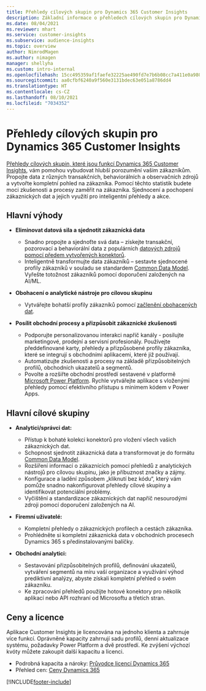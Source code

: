 ```yaml
---
title: Přehledy cílových skupin pro Dynamics 365 Customer Insights
description: Základní informace o přehledech cílových skupin pro Dynamics 365 Customer Insights.
ms.date: 08/04/2021
ms.reviewer: mhart
ms.service: customer-insights
ms.subservice: audience-insights
ms.topic: overview
author: NimrodMagen
ms.author: nimagen
manager: shellyha
ms.custom: intro-internal
ms.openlocfilehash: 15cc495359af1faefe32225ae490fd7e7b6b08cc7a411e0a9804da6ec704099c
ms.sourcegitcommit: aa0cfbf6240a9f560e3131bdec63e051a8786dd4
ms.translationtype: HT
ms.contentlocale: cs-CZ
ms.lasthandoff: 08/10/2021
ms.locfileid: "7034352"
---
```

# <a name="audience-insights-for-dynamics-365-customer-insights-overview"></a>Přehledy cílových skupin pro Dynamics 365 Customer Insights

[Přehledy cílových skupin, které jsou funkcí Dynamics 365 Customer Insights](https://dynamics.microsoft.com/ai/customer-insights/audience-insights-capability/), vám pomohou vybudovat hlubší porozumění vašim zákazníkům. Propojte data z různých transakčních, behaviorálních a observačních zdrojů a vytvořte kompletní pohled na zákazníka. Pomocí těchto statistik budete moci zkušenosti a procesy zaměřit na zákazníka. Sjednocení a pochopení zákaznických dat a jejich využití pro inteligentní přehledy a akce.

## <a name="main-benefits"></a>Hlavní výhody 

- **Eliminovat datová sila a sjednotit zákaznícká data**

  - Snadno propojte a sjednoťte svá data – získejte transakční, pozorovací a behaviorální data z populárních [datových zdrojů pomocí předem vytvořených konektorů](data-sources.md).
  - Inteligentně transformujte data zákazníků – sestavte sjednocené profily zákazníků v souladu se standardem [Common Data Model](/common-data-model/). Vyřešte totožnost zákazníků pomocí doporučení založených na AI/ML.

- **Obohacení o analytické nástroje pro cílovou skupinu**

  - Vytvářejte bohatší profily zákazníků pomocí [začlenění obohacených dat](enrichment-hub.md).  

- **Posílit obchodní procesy a přizpůsobit zákaznické zkušenosti**

  - Podporujte personalizovanou interakci napříč kanály - posilujte marketingové, prodejní a servisní profesionály. Používejte předdefinované karty, přehledy a přizpůsobené profily zákazníka, které se integrují s obchodními aplikacemi, které již používají.
  - Automatizujte zkušenosti a procesy na základě přizpůsobitelných profilů, obchodních ukazatelů a segmentů.
  - Povolte a rozšiřte obchodní prostředí sestavené v platformě [Microsoft Power Platform](https://powerplatform.microsoft.com/). Rychle vytvářejte aplikace s vloženými přehledy pomocí efektivního přístupu s minimem kódem v Power Apps.  

## <a name="key-audiences"></a>Hlavní cílové skupiny

- **Analytici/správci dat:**

  - Přístup k bohaté kolekci konektorů pro vložení všech vašich zákaznických dat.
  - Schopnost sjednotit zákaznická data a transformovat je do formátu [Common Data Model](/common-data-model/).
  - Rozšíření informací o zákaznících pomocí přehledů z analytických nástrojů pro cílovou skupinu, jako je příbuznost značky a zájmy.
  - Konfigurace a ladění způsobem „kliknutí bez kódu“, který vám pomůže snadno nakonfigurovat přehledy cílové skupiny a identifikovat potenciální problémy.
  - Vyčištění a standardizace zákaznických dat napříč nesourodými zdroji pomocí doporučení založených na AI.  

- **Firemní uživatelé:**

  - Kompletní přehledy o zákaznických profilech a cestách zákazníka.
  - Prohlédněte si kompletní zákaznická data v obchodních procesech Dynamics 365 s předinstalovanými balíčky.

- **Obchodní analytici:**

  - Sestavování přizpůsobitelných profilů, definování ukazatelů, vytváření segmentů na míru vaší organizace a využívání výhod prediktivní analýzy, abyste získali kompletní přehled o svém zákazníku.  
  - Ke zpracování přehledů použijte hotové konektory pro několik aplikací nebo API rozhraní od Microsoftu a třetích stran.

## <a name="pricing-and-licensing"></a>Ceny a licence

Aplikace Customer Insights je licencována na jednoho klienta a zahrnuje více funkcí. Oprávněné kapacity zahrnují sadu profilů, denní aktualizace systému, požadavky Power Platform a dvě prostředí. Ke zvýšení výchozí kvóty můžete zakoupit další kapacitu a licenci. 
- Podrobná kapacita a nároky: [Průvodce licencí Dynamics 365](https://go.microsoft.com/fwlink/?LinkId=866544)
- Přehled cen: [Ceny Dynamics 365](https://dynamics.microsoft.com/pricing/#CustomerDataPlatform)

[!INCLUDE[footer-include](../includes/footer-banner.md)]